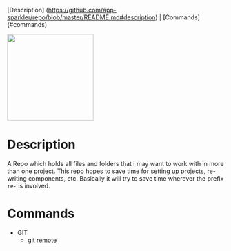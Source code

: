 [Description] (https://github.com/app-sparkler/repo/blob/master/README.md#description) | 
[Commands] (#commands)

<img src="https://octodex.github.com/images/yaktocat.png" width="200" />

# Description
A Repo which holds all files and folders that i may want to work with in more than one project.  This repo hopes to save time for setting up projects, re-writing components, etc.  Basically it will try to save time wherever the prefix `re-` is involved.

# Commands
* GIT
  *  [git remote](#git-remote) 
